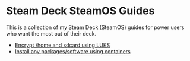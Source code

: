 # Steam Deck SteamOS Guides
This is a collection of my Steam Deck (SteamOS) guides for power users who want the most out of their deck.

* [Encrypt /home and sdcard using LUKS](Encrypting-With-LUKS)
* [Install any packages/software using containers](Installing-Any-Package)
